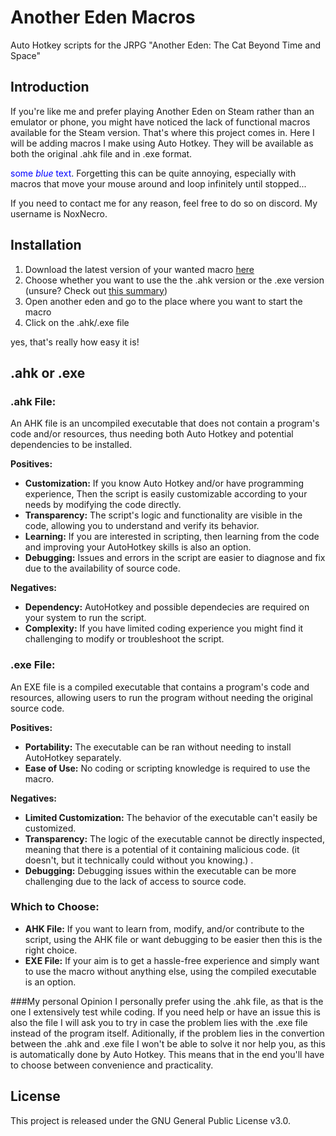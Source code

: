 # Another Eden Macros
Auto Hotkey scripts for the JRPG "Another Eden: The Cat Beyond Time and Space"

## Introduction

If you're like me and prefer playing Another Eden on Steam rather than an emulator or phone, you might have noticed the lack of functional macros available for the Steam version. 
That's where this project comes in. Here I will be adding macros I make using Auto Hotkey. They will be available as both the original .ahk file and in .exe format.

  <span style="color:blue">some *blue* text</span>.
Forgetting this can be quite annoying, especially with macros that move your mouse around and loop infinitely until stopped...

If you need to contact me for any reason, feel free to do so on discord. My username is NoxNecro. 


## Installation
1. Download the latest version of your wanted macro [here](https://github.com/NoxNecro/Another-Eden-AutoHotkey/releases/latest)
2. Choose whether you want to use the the .ahk version or the .exe version (unsure? Check out [this summary](https://github.com/NoxNecro/Another-Eden-AutoHotkey/blob/main/README.md#ahk-or-exe))
3. Open another eden and go to the place where you want to start the macro
4. Click on the .ahk/.exe file

 yes, that's really how easy it is!


## .ahk or .exe

### .ahk File:

An AHK file is an uncompiled executable that does not contain a program's code and/or resources, thus needing both Auto Hotkey and potential dependencies to be installed.

**Positives:**
- **Customization:** If you know Auto Hotkey and/or have programming experience, Then the script is easily customizable according to your needs by modifying the code directly.
- **Transparency:** The script's logic and functionality are visible in the code, allowing you to understand and verify its behavior.
- **Learning:** If you are interested in scripting, then learning from the code and improving your AutoHotkey skills is also an option.
- **Debugging:** Issues and errors in the script are easier to diagnose and fix due to the availability of source code.

**Negatives:**
- **Dependency:** AutoHotkey and possible dependecies are required on your system to run the script.
- **Complexity:** If you have limited coding experience you might find it challenging to modify or troubleshoot the script.

### .exe File:

An EXE file is a compiled executable that contains a program's code and resources, allowing users to run the program without needing the original source code.

**Positives:**
- **Portability:**  The executable can be ran without needing to install AutoHotkey separately.
- **Ease of Use:** No coding or scripting knowledge is required to use the macro.

**Negatives:**
- **Limited Customization:** The behavior of the executable can't easily be customized.
- **Transparency:** The logic of the executable cannot be directly inspected, meaning that there is a potential of it containing malicious code. (it doesn't, but it technically could without you knowing.) .
- **Debugging:** Debugging issues within the executable can be more challenging due to the lack of access to source code.

### Which to Choose:
- **AHK File:** If you want to learn from, modify, and/or contribute to the script, using the AHK file or want debugging to be easier then this is the right choice.
- **EXE File:** If your aim is to get a hassle-free experience and simply want to use the macro without anything else, using the compiled executable is an option.

###My personal Opinion
I personally prefer using the .ahk file, as that is the one I extensively test while coding. If you need help or have an issue this is also the file I will ask you to try in case the problem lies with the .exe file instead of the program itself. Aditionally, if the problem lies in the convertion between the .ahk and .exe file I won't be able to solve it nor help you, as this is automatically done by Auto Hotkey. This means that in the end you'll have to choose between convenience and practicality. 

## License
This project is released under the GNU General Public License v3.0. 
 

